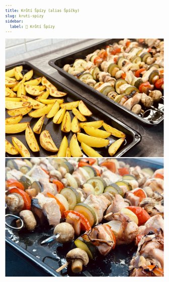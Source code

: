 ```yaml
---
title: Krůtí Špízy (alias Špíčky)
slug: kruti-spizy
sidebar:
  label: 🦃 Krůtí Špízy
---
```


![](../../../assets/obedy/spizy-a-priloha.jpg) ![](../../../assets/obedy/spizy-hotove.jpg)
